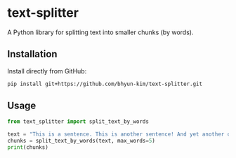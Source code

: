 # text-splitter

A Python library for splitting text into smaller chunks (by words).  

## Installation

Install directly from GitHub:

```bash
pip install git+https://github.com/bhyun-kim/text-splitter.git
```

## Usage 

```python
from text_splitter import split_text_by_words

text = "This is a sentence. This is another sentence! And yet another one?"
chunks = split_text_by_words(text, max_words=5)
print(chunks)
```
